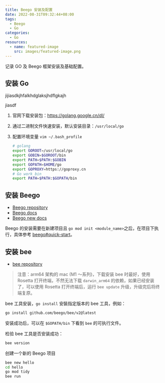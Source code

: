 ```yaml
---
title: Beego 安装及配置
date: 2022-08-31T09:32:44+08:00
tags:
  - Beego
  - Go
categories:
  - Go
resources:
  - name: featured-image
    src: images/featured-image.png
---
```


记录 GO 及 Beego 框架安装及基础配置。

<!--more-->

## 安装 Go
jijiasdkjhfalkhdglaksjhdflgkajh

jiasdf
1. 官网下载安装包：<https://golang.google.cn/dl/>
2. 通过二进制文件快速安装，默认安装目录：`/usr/local/go`
3. 配置环境变量 `vim ~/.bash_profile`

   ```bash
   # golang
   export GOROOT=/usr/local/go
   export GOBIN=$GOROOT/bin
   export PATH=$PATH:$GOBIN
   export GOPATH=$HOME/go
   export GOPROXY=https://goproxy.cn
   # Go work bin
   export PATH=$PATH:$GOPATH/bin
   ```

## 安装 Beego

- [Beego repository](https://github.com/beego/beego)
- [Beego docs](https://beego.vip/)
- [Beego new docs](https://beego.gocn.vip/)

Beego 的安装需要在新建项目且 `go mod init <module_name>`之后，在项目下执行，具体参考 [beego#quick-start](https://github.com/beego/beego#quick-start)。

## 安装 bee

- [bee repository](https://github.com/beego/bee)

> 注意：arm64 架构的 mac (M1 ～系列)，下载安装 bee 时最好，使用 Rosetta 打开终端，不然无法下载 `darwin_arm64` 的依赖，如果已经安装了，可以使用 Rosetta 打开终端后，运行 `bee update` 升级，升级完后将终端复原。

bee 工具安装，`go install` 安裝指定版本的 bee 工具，例如：

```bash
go install github.com/beego/bee/v2@latest
```

安装成功后，可以在 `$GOPATH/bin` 下看到 `bee` 的可执行文件。

检验 bee 工具是否安装成功：

```bash
bee version
```

创建一个新的 Beego 项目

```bash
bee new hello
cd hello
go mod tidy
bee run
```
